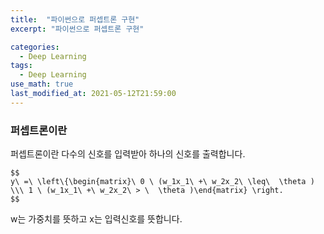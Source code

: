```yaml
---
title:  "파이썬으로 퍼셉트론 구현"
excerpt: "파이썬으로 퍼셉트론 구현"

categories:
  - Deep Learning
tags:
  - Deep Learning
use_math: true
last_modified_at: 2021-05-12T21:59:00
---
```



### 퍼셉트론이란



퍼셉트론이란 다수의 신호를 입력받아 하나의 신호를 출력합니다.


    $$
    y\ =\ \left\{\begin{matrix}\ 0 \ (w_1x_1\ +\ w_2x_2\ \leq\  \theta ) \\\ 1 \ (w_1x_1\ +\ w_2x_2\ > \  \theta )\end{matrix} \right.
    $$


w는 가중치를 뜻하고 x는 입력신호를 뜻합니다.




